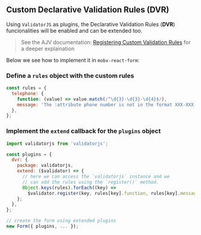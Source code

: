 ## Custom Declarative Validation Rules (DVR)

Using `ValidatorJS` as plugins, the Declarative Validation Rules (**DVR**) funcionalities will be enabled and can be extended too.

> See the AJV documentation: [Registering Custom Validation Rules](https://github.com/skaterdav85/validatorjs#registering-custom-validation-rules) for a deeper explaination

Below we see how to implement it in `mobx-react-form`:

### Define a `rules` object with the custom rules

```javascript
const rules = {
  telephone: {
    function: (value) => value.match(/^\d{3}-\d{3}-\d{4}$/),
    message: 'The :attribute phone number is not in the format XXX-XXX-XXXX.',
  },
};
```

### Implement the `extend` callback for the `plugins` object

```javascript
import validatorjs from 'validatorjs';

const plugins = {
  dvr: {
    package: validatorjs,
    extend: ($validator) => {
      // here we can access the `validatorjs` instance and we
      // can add the rules using the `register()` method.
      Object.keys(rules).forEach((key) =>
        $validator.register(key, rules[key].function, rules[key].message));
    };
  },
};

// create the form using extended plugins
new Form({ plugins, ... });

```
